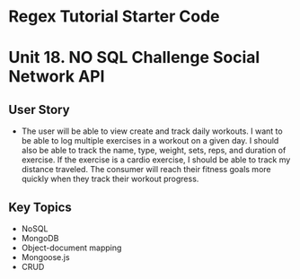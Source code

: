 # Regex Tutorial Starter Code

# Unit 18. NO SQL Challenge Social Network API

## User Story

* The user will be able to view create and track daily workouts. I want to be able to log multiple exercises in a workout on a given day. I should also be able to track the name, type, weight, sets, reps, and duration of exercise. If the exercise is a cardio exercise, I should be able to track my distance traveled. The consumer will reach their fitness goals more quickly when they track their workout progress.

## Key Topics
* NoSQL
* MongoDB
* Object-document mapping
* Mongoose.js
* CRUD
